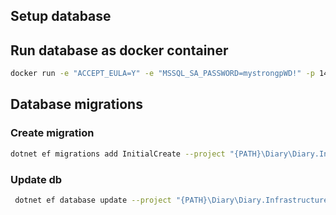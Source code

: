 ﻿## Setup database
## Run database as docker container
```bash
docker run -e "ACCEPT_EULA=Y" -e "MSSQL_SA_PASSWORD=mystrongpWD!" -p 1433:1433 --name DiaryDb -d mcr.microsoft.com/mssql/server:2022-latest
```
## Database migrations
### Create migration
```bash
dotnet ef migrations add InitialCreate --project "{PATH}\Diary\Diary.Infrastructure\Diary.Infrastructure.csproj" --startup-project "{PATH}\Diary\Diary.Api\Diary.Api.csproj"
```
### Update db
```bash
 dotnet ef database update --project "{PATH}\Diary\Diary.Infrastructure\Diary.Infrastructure.csproj" --startup-project "{PATH}\Diary\Diary.Api\Diary.Api.csproj"
```